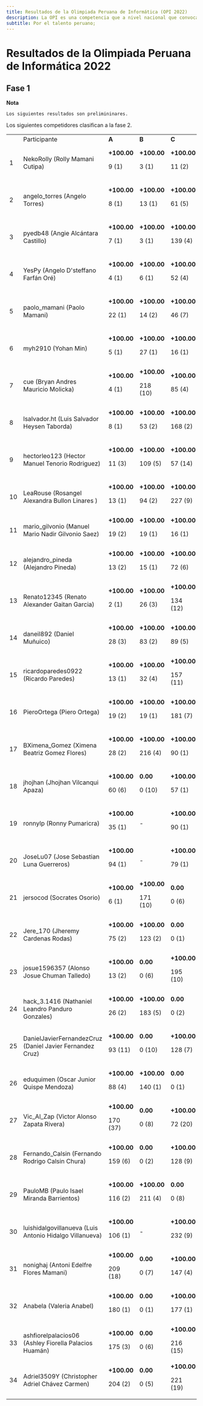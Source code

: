```yaml
---
title: Resultados de la Olimpiada Peruana de Informática (OPI 2022)
description: La OPI es una competencia que a nivel nacional que convoca a estudiantes de secundaria con habilidades de solución de problemas. Los estudiantes hacen uso de la lógica, su ingenio y habilidades de programación para resolver los desafíos presentados.
subtitle: Por el talento peruano;
---
```


# Resultados de la Olimpiada Peruana de Informática 2022

## Fase 1

**Nota**
```
Los siguientes resultados son prelimininares.
```

Los siguientes competidores clasifican a la fase 2.

<table>
  <tr>
   <td>
   </td>
   <td>Participante
   </td>
   <td><strong>A</strong>
   </td>
   <td><strong>B</strong>
   </td>
   <td><strong>C</strong>
   </td>
   <td><strong>D</strong>
   </td>
   <td><strong>E</strong>
   </td>
   <td><strong>F</strong>
   </td>
   <td><strong>Total</strong>
   </td>
  </tr>
  <tr>
   <td>1
   </td>
   <td>NekoRolly (Rolly Mamani Cutipa)
   </td>
   <td><strong>+100.00</strong>
<p>
9 (1)
   </td>
   <td><strong>+100.00</strong>
<p>
3 (1)
   </td>
   <td><strong>+100.00</strong>
<p>
11 (2)
   </td>
   <td><strong>+100.00</strong>
<p>
0 (3)
   </td>
   <td><strong>+40.00</strong>
<p>
106 (11)
   </td>
   <td><strong>+100.00</strong>
<p>
0 (2)
   </td>
   <td><strong>540.00</strong>
<p>
129 (20)
   </td>
  </tr>
  <tr>
   <td>2
   </td>
   <td>angelo_torres (Angelo Torres)
   </td>
   <td><strong>+100.00</strong>
<p>
8 (1)
   </td>
   <td><strong>+100.00</strong>
<p>
13 (1)
   </td>
   <td><strong>+100.00</strong>
<p>
61 (5)
   </td>
   <td><strong>+100.00</strong>
<p>
153 (2)
   </td>
   <td>-
   </td>
   <td><strong>+100.00</strong>
<p>
0 (2)
   </td>
   <td><strong>500.00</strong>
<p>
235 (11)
   </td>
  </tr>
  <tr>
   <td>3
   </td>
   <td>pyedb48 (Angie Alcántara Castillo)
   </td>
   <td><strong>+100.00</strong>
<p>
7 (1)
   </td>
   <td><strong>+100.00</strong>
<p>
3 (1)
   </td>
   <td><strong>+100.00</strong>
<p>
139 (4)
   </td>
   <td><strong>+100.00</strong>
<p>
127 (2)
   </td>
   <td>-
   </td>
   <td><strong>+100.00</strong>
<p>
132 (4)
   </td>
   <td><strong>500.00</strong>
<p>
408 (12)
   </td>
  </tr>
  <tr>
   <td>4
   </td>
   <td>YesPy (Angelo D'steffano Farfán Oré)
   </td>
   <td><strong>+100.00</strong>
<p>
4 (1)
   </td>
   <td><strong>+100.00</strong>
<p>
6 (1)
   </td>
   <td><strong>+100.00</strong>
<p>
52 (4)
   </td>
   <td><strong>+100.00</strong>
<p>
138 (3)
   </td>
   <td>-
   </td>
   <td><strong>+8.00</strong>
<p>
0 (2)
   </td>
   <td><strong>408.00</strong>
<p>
200 (11)
   </td>
  </tr>
  <tr>
   <td>5
   </td>
   <td>paolo_mamani (Paolo Mamani)
   </td>
   <td><strong>+100.00</strong>
<p>
22 (1)
   </td>
   <td><strong>+100.00</strong>
<p>
14 (2)
   </td>
   <td><strong>+100.00</strong>
<p>
46 (7)
   </td>
   <td>-
   </td>
   <td><strong>0.00</strong>
<p>
0 (1)
   </td>
   <td><strong>+100.00</strong>
<p>
0 (1)
   </td>
   <td><strong>400.00</strong>
<p>
82 (12)
   </td>
  </tr>
  <tr>
   <td>6
   </td>
   <td>myh2910 (Yohan Min)
   </td>
   <td><strong>+100.00</strong>
<p>
5 (1)
   </td>
   <td><strong>+100.00</strong>
<p>
27 (1)
   </td>
   <td><strong>+100.00</strong>
<p>
16 (1)
   </td>
   <td><strong>+100.00</strong>
<p>
82 (4)
   </td>
   <td>-
   </td>
   <td>-
   </td>
   <td><strong>400.00</strong>
<p>
130 (7)
   </td>
  </tr>
  <tr>
   <td>7
   </td>
   <td>cue (Bryan Andres Mauricio Molicka)
   </td>
   <td><strong>+100.00</strong>
<p>
4 (1)
   </td>
   <td><strong>+100.00</strong>
<p>
218 (10)
   </td>
   <td><strong>+100.00</strong>
<p>
85 (4)
   </td>
   <td><strong>+5.00</strong>
<p>
161 (3)
   </td>
   <td>-
   </td>
   <td><strong>+40.00</strong>
<p>
0 (11)
   </td>
   <td><strong>345.00</strong>
<p>
468 (29)
   </td>
  </tr>
  <tr>
   <td>8
   </td>
   <td>lsalvador.ht (Luis Salvador Heysen Taborda)
   </td>
   <td><strong>+100.00</strong>
<p>
8 (1)
   </td>
   <td><strong>+100.00</strong>
<p>
53 (2)
   </td>
   <td><strong>+100.00</strong>
<p>
168 (2)
   </td>
   <td><strong>+10.00</strong>
<p>
184 (1)
   </td>
   <td>-
   </td>
   <td><strong>+8.00</strong>
<p>
0 (8)
   </td>
   <td><strong>318.00</strong>
<p>
413 (14)
   </td>
  </tr>
  <tr>
   <td>9
   </td>
   <td>hectorleo123 (Hector Manuel Tenorio Rodriguez)
   </td>
   <td><strong>+100.00</strong>
<p>
11 (3)
   </td>
   <td><strong>+100.00</strong>
<p>
109 (5)
   </td>
   <td><strong>+100.00</strong>
<p>
57 (14)
   </td>
   <td><strong>+10.00</strong>
<p>
68 (8)
   </td>
   <td><strong>0.00</strong>
<p>
0 (7)
   </td>
   <td><strong>0.00</strong>
<p>
0 (2)
   </td>
   <td><strong>310.00</strong>
<p>
245 (39)
   </td>
  </tr>
  <tr>
   <td>10
   </td>
   <td>LeaRouse (Rosangel Alexandra Bullon Linares )
   </td>
   <td><strong>+100.00</strong>
<p>
13 (1)
   </td>
   <td><strong>+100.00</strong>
<p>
94 (2)
   </td>
   <td><strong>+100.00</strong>
<p>
227 (9)
   </td>
   <td><strong>+10.00</strong>
<p>
146 (6)
   </td>
   <td>-
   </td>
   <td>-
   </td>
   <td><strong>310.00</strong>
<p>
480 (18)
   </td>
  </tr>
  <tr>
   <td>11
   </td>
   <td>mario_gilvonio (Manuel Mario Nadir Gilvonio Saez)
   </td>
   <td><strong>+100.00</strong>
<p>
19 (2)
   </td>
   <td><strong>+100.00</strong>
<p>
19 (1)
   </td>
   <td><strong>+100.00</strong>
<p>
16 (1)
   </td>
   <td>-
   </td>
   <td>-
   </td>
   <td>-
   </td>
   <td><strong>300.00</strong>
<p>
54 (4)
   </td>
  </tr>
  <tr>
   <td>12
   </td>
   <td>alejandro_pineda (Alejandro Pineda)
   </td>
   <td><strong>+100.00</strong>
<p>
13 (2)
   </td>
   <td><strong>+100.00</strong>
<p>
15 (1)
   </td>
   <td><strong>+100.00</strong>
<p>
72 (6)
   </td>
   <td>-
   </td>
   <td>-
   </td>
   <td>-
   </td>
   <td><strong>300.00</strong>
<p>
100 (9)
   </td>
  </tr>
  <tr>
   <td>13
   </td>
   <td>Renato12345 (Renato Alexander Gaitan Garcia)
   </td>
   <td><strong>+100.00</strong>
<p>
2 (1)
   </td>
   <td><strong>+100.00</strong>
<p>
26 (3)
   </td>
   <td><strong>+100.00</strong>
<p>
134 (12)
   </td>
   <td><strong>0.00</strong>
<p>
0 (1)
   </td>
   <td>-
   </td>
   <td>-
   </td>
   <td><strong>300.00</strong>
<p>
162 (17)
   </td>
  </tr>
  <tr>
   <td>14
   </td>
   <td>daneil892 (Daniel Muñuico)
   </td>
   <td><strong>+100.00</strong>
<p>
28 (3)
   </td>
   <td><strong>+100.00</strong>
<p>
83 (2)
   </td>
   <td><strong>+100.00</strong>
<p>
89 (5)
   </td>
   <td>-
   </td>
   <td>-
   </td>
   <td>-
   </td>
   <td><strong>300.00</strong>
<p>
200 (10)
   </td>
  </tr>
  <tr>
   <td>15
   </td>
   <td>ricardoparedes0922 (Ricardo Paredes)
   </td>
   <td><strong>+100.00</strong>
<p>
13 (1)
   </td>
   <td><strong>+100.00</strong>
<p>
32 (4)
   </td>
   <td><strong>+100.00</strong>
<p>
157 (11)
   </td>
   <td>-
   </td>
   <td><strong>0.00</strong>
<p>
0 (3)
   </td>
   <td>-
   </td>
   <td><strong>300.00</strong>
<p>
202 (19)
   </td>
  </tr>
  <tr>
   <td>16
   </td>
   <td>PieroOrtega (Piero Ortega)
   </td>
   <td><strong>+100.00</strong>
<p>
19 (2)
   </td>
   <td><strong>+100.00</strong>
<p>
19 (1)
   </td>
   <td><strong>+100.00</strong>
<p>
181 (7)
   </td>
   <td>-
   </td>
   <td>-
   </td>
   <td><strong>0.00</strong>
<p>
0 (1)
   </td>
   <td><strong>300.00</strong>
<p>
219 (11)
   </td>
  </tr>
  <tr>
   <td>17
   </td>
   <td>BXimena_Gomez (Ximena Beatriz Gomez Flores)
   </td>
   <td><strong>+100.00</strong>
<p>
28 (2)
   </td>
   <td><strong>+100.00</strong>
<p>
216 (4)
   </td>
   <td><strong>+100.00</strong>
<p>
90 (1)
   </td>
   <td>-
   </td>
   <td>-
   </td>
   <td><strong>0.00</strong>
<p>
0 (2)
   </td>
   <td><strong>300.00</strong>
<p>
334 (9)
   </td>
  </tr>
  <tr>
   <td>18
   </td>
   <td>jhojhan (Jhojhan Vilcanqui Apaza)
   </td>
   <td><strong>+100.00</strong>
<p>
60 (6)
   </td>
   <td><strong>0.00</strong>
<p>
0 (10)
   </td>
   <td><strong>+100.00</strong>
<p>
57 (1)
   </td>
   <td><strong>+30.00</strong>
<p>
99 (2)
   </td>
   <td>-
   </td>
   <td>-
   </td>
   <td><strong>230.00</strong>
<p>
216 (19)
   </td>
  </tr>
  <tr>
   <td>19
   </td>
   <td>ronnylp (Ronny Pumaricra)
   </td>
   <td><strong>+100.00</strong>
<p>
35 (1)
   </td>
   <td>-
   </td>
   <td><strong>+100.00</strong>
<p>
90 (1)
   </td>
   <td>-
   </td>
   <td>-
   </td>
   <td>-
   </td>
   <td><strong>200.00</strong>
<p>
125 (2)
   </td>
  </tr>
  <tr>
   <td>20
   </td>
   <td>JoseLu07 (Jose Sebastian Luna Guerreros)
   </td>
   <td><strong>+100.00</strong>
<p>
94 (1)
   </td>
   <td>-
   </td>
   <td><strong>+100.00</strong>
<p>
79 (1)
   </td>
   <td>-
   </td>
   <td>-
   </td>
   <td>-
   </td>
   <td><strong>200.00</strong>
<p>
173 (2)
   </td>
  </tr>
  <tr>
   <td>21
   </td>
   <td>jersocod (Socrates Osorio)
   </td>
   <td><strong>+100.00</strong>
<p>
6 (1)
   </td>
   <td><strong>+100.00</strong>
<p>
171 (10)
   </td>
   <td><strong>0.00</strong>
<p>
0 (6)
   </td>
   <td>-
   </td>
   <td>-
   </td>
   <td>-
   </td>
   <td><strong>200.00</strong>
<p>
177 (17)
   </td>
  </tr>
  <tr>
   <td>22
   </td>
   <td>Jere_170 (Jheremy Cardenas Rodas)
   </td>
   <td><strong>+100.00</strong>
<p>
75 (2)
   </td>
   <td><strong>+100.00</strong>
<p>
123 (2)
   </td>
   <td><strong>0.00</strong>
<p>
0 (1)
   </td>
   <td>-
   </td>
   <td>-
   </td>
   <td>-
   </td>
   <td><strong>200.00</strong>
<p>
198 (5)
   </td>
  </tr>
  <tr>
   <td>23
   </td>
   <td>josue1596357 (Alonso Josue Chuman Talledo)
   </td>
   <td><strong>+100.00</strong>
<p>
13 (2)
   </td>
   <td><strong>0.00</strong>
<p>
0 (6)
   </td>
   <td><strong>+100.00</strong>
<p>
195 (10)
   </td>
   <td>-
   </td>
   <td>-
   </td>
   <td>-
   </td>
   <td><strong>200.00</strong>
<p>
208 (18)
   </td>
  </tr>
  <tr>
   <td>24
   </td>
   <td>hack_3.1416 (Nathaniel Leandro Panduro Gonzales)
   </td>
   <td><strong>+100.00</strong>
<p>
26 (2)
   </td>
   <td><strong>+100.00</strong>
<p>
183 (5)
   </td>
   <td><strong>0.00</strong>
<p>
0 (2)
   </td>
   <td><strong>0.00</strong>
<p>
0 (3)
   </td>
   <td>-
   </td>
   <td>-
   </td>
   <td><strong>200.00</strong>
<p>
209 (12)
   </td>
  </tr>
  <tr>
   <td>25
   </td>
   <td>DanielJavierFernandezCruz (Daniel Javier Fernandez Cruz)
   </td>
   <td><strong>+100.00</strong>
<p>
93 (11)
   </td>
   <td><strong>0.00</strong>
<p>
0 (10)
   </td>
   <td><strong>+100.00</strong>
<p>
128 (7)
   </td>
   <td>-
   </td>
   <td>-
   </td>
   <td>-
   </td>
   <td><strong>200.00</strong>
<p>
221 (28)
   </td>
  </tr>
  <tr>
   <td>26
   </td>
   <td>eduquimen (Oscar Junior Quispe Mendoza)
   </td>
   <td><strong>+100.00</strong>
<p>
88 (4)
   </td>
   <td><strong>+100.00</strong>
<p>
140 (1)
   </td>
   <td><strong>0.00</strong>
<p>
0 (1)
   </td>
   <td>-
   </td>
   <td>-
   </td>
   <td>-
   </td>
   <td><strong>200.00</strong>
<p>
228 (6)
   </td>
  </tr>
  <tr>
   <td>27
   </td>
   <td>Vic_Al_Zap (Victor Alonso Zapata Rivera)
   </td>
   <td><strong>+100.00</strong>
<p>
170 (37)
   </td>
   <td><strong>0.00</strong>
<p>
0 (8)
   </td>
   <td><strong>+100.00</strong>
<p>
72 (20)
   </td>
   <td>-
   </td>
   <td>-
   </td>
   <td>-
   </td>
   <td><strong>200.00</strong>
<p>
242 (65)
   </td>
  </tr>
  <tr>
   <td>28
   </td>
   <td>Fernando_Calsin (Fernando Rodrigo Calsin Chura)
   </td>
   <td><strong>+100.00</strong>
<p>
159 (6)
   </td>
   <td><strong>0.00</strong>
<p>
0 (2)
   </td>
   <td><strong>+100.00</strong>
<p>
128 (9)
   </td>
   <td><strong>0.00</strong>
<p>
0 (1)
   </td>
   <td>-
   </td>
   <td>-
   </td>
   <td><strong>200.00</strong>
<p>
287 (18)
   </td>
  </tr>
  <tr>
   <td>29
   </td>
   <td>PauloMB (Paulo Isael Miranda Barrientos)
   </td>
   <td><strong>+100.00</strong>
<p>
116 (2)
   </td>
   <td><strong>+100.00</strong>
<p>
211 (4)
   </td>
   <td><strong>0.00</strong>
<p>
0 (8)
   </td>
   <td>-
   </td>
   <td>-
   </td>
   <td>-
   </td>
   <td><strong>200.00</strong>
<p>
327 (14)
   </td>
  </tr>
  <tr>
   <td>30
   </td>
   <td>luishidalgovillanueva (Luis Antonio Hidalgo Villanueva)
   </td>
   <td><strong>+100.00</strong>
<p>
106 (1)
   </td>
   <td>-
   </td>
   <td><strong>+100.00</strong>
<p>
232 (9)
   </td>
   <td>-
   </td>
   <td>-
   </td>
   <td>-
   </td>
   <td><strong>200.00</strong>
<p>
338 (10)
   </td>
  </tr>
  <tr>
   <td>31
   </td>
   <td>nonighaj (Antoni Edelfre Flores Mamani)
   </td>
   <td><strong>+100.00</strong>
<p>
209 (18)
   </td>
   <td><strong>0.00</strong>
<p>
0 (7)
   </td>
   <td><strong>+100.00</strong>
<p>
147 (4)
   </td>
   <td>-
   </td>
   <td>-
   </td>
   <td>-
   </td>
   <td><strong>200.00</strong>
<p>
356 (29)
   </td>
  </tr>
  <tr>
   <td>32
   </td>
   <td>Anabela (Valeria Anabel)
   </td>
   <td><strong>+100.00</strong>
<p>
180 (1)
   </td>
   <td><strong>0.00</strong>
<p>
0 (1)
   </td>
   <td><strong>+100.00</strong>
<p>
177 (1)
   </td>
   <td>-
   </td>
   <td>-
   </td>
   <td>-
   </td>
   <td><strong>200.00</strong>
<p>
357 (3)
   </td>
  </tr>
  <tr>
   <td>33
   </td>
   <td>ashfiorelpalacios06 (Ashley Fiorella Palacios Huamán)
   </td>
   <td><strong>+100.00</strong>
<p>
175 (3)
   </td>
   <td><strong>0.00</strong>
<p>
0 (6)
   </td>
   <td><strong>+100.00</strong>
<p>
216 (15)
   </td>
   <td>-
   </td>
   <td>-
   </td>
   <td>-
   </td>
   <td><strong>200.00</strong>
<p>
391 (24)
   </td>
  </tr>
  <tr>
   <td>34
   </td>
   <td>Adriel3509Y (Christopher Adriel Chávez Carmen)
   </td>
   <td><strong>+100.00</strong>
<p>
204 (2)
   </td>
   <td><strong>0.00</strong>
<p>
0 (5)
   </td>
   <td><strong>+100.00</strong>
<p>
221 (19)
   </td>
   <td>-
   </td>
   <td>-
   </td>
   <td>-
   </td>
   <td><strong>200.00</strong>
<p>
425 (26)
   </td>
  </tr>
</table>

